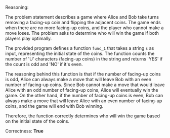 Reasoning:

The problem statement describes a game where Alice and Bob take turns removing a facing-up coin and flipping the adjacent coins. The game ends when there are no more facing-up coins, and the player who cannot make a move loses. The problem asks to determine who will win the game if both players play optimally.

The provided program defines a function `func_1` that takes a string `s` as input, representing the initial state of the coins. The function counts the number of 'U' characters (facing-up coins) in the string and returns 'YES' if the count is odd and 'NO' if it's even.

The reasoning behind this function is that if the number of facing-up coins is odd, Alice can always make a move that will leave Bob with an even number of facing-up coins. Since Bob cannot make a move that would leave Alice with an odd number of facing-up coins, Alice will eventually win the game. On the other hand, if the number of facing-up coins is even, Bob can always make a move that will leave Alice with an even number of facing-up coins, and the game will end with Bob winning.

Therefore, the function correctly determines who will win the game based on the initial state of the coins.

Correctness: **True**